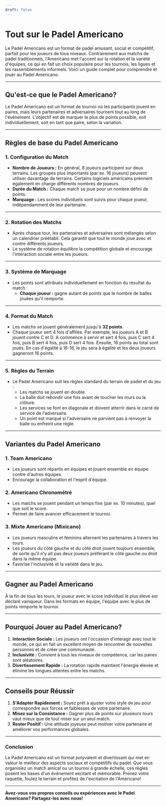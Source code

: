 ```yaml
---
draft: false
---
```

# Tout sur le Padel Americano

Le Padel Americano est un format de padel amusant, social et compétitif, parfait pour les joueurs de tous niveaux. Contrairement aux matchs de padel traditionnels, l'Americano met l'accent sur la rotation et la variété d'équipes, ce qui en fait un choix populaire pour les tournois, les ligues et les rassemblements informels. Voici un guide complet pour comprendre et jouer au Padel Americano.

---

## **Qu'est-ce que le Padel Americano?**

Le Padel Americano est un format de tournoi où les participants jouent en paires, mais leurs partenaires et adversaires tournent tout au long de l'événement. L'objectif est de marquer le plus de points possible, soit individuellement, soit en tant que paire, selon la variation.

---

## **Règles de base du Padel Americano**

### **1. Configuration du Match**
- **Nombre de Joueurs :** En général, 8 joueurs participent sur deux terrains. Les groupes plus importants (par ex. 16 joueurs) peuvent utiliser davantage de terrains. Certains logiciels américains prennent également en charge différents nombres de joueurs.
- **Durée du Match :** Chaque match se joue pour un nombre défini de points.
- **Marquage :** Les scores individuels sont suivis pour chaque joueur, indépendamment de leur partenaire.

---

### **2. Rotation des Matchs**
- Après chaque tour, les partenaires et adversaires sont mélangés selon un calendrier préétabli. Cela garantit que tout le monde joue avec et contre différents joueurs.
- Le système de rotation équilibre la compétition globale et encourage l'interaction sociale entre les joueurs.

---

### **3. Système de Marquage**
- Les points sont attribués individuellement en fonction du résultat du match :
  - **Chaque joueur :** gagne autant de points que le nombre de balles jouées qu'il remporte.

---

### **4. Format du Match**
- Les matchs se jouent généralement jusqu'à **32 points**.
- Chaque joueur sert 4 fois d'affilée. Par exemple, les joueurs A et B jouent contre C et D. A commence à servir et sert 4 fois, puis C sert 4 fois, puis B sert 4 fois, puis D sert 4 fois. Ensuite, 16 points au total sont joués. En cas d'égalité à 16-16, le jeu sera à égalité et les deux joueurs gagneront 16 points.

---

### **5. Règles du Terrain**
- Le Padel Americano suit les règles standard du terrain de padel et du jeu :
  - Les matchs se jouent en double.
  - La balle doit rebondir une fois avant de toucher les murs ou la clôture.
  - Les services se font en diagonale et doivent atterrir dans le carré de service de l'adversaire.
  - Un point est marqué si l'adversaire ne parvient pas à renvoyer la balle ou enfreint une règle.

---

## **Variantes du Padel Americano**

### **1. Team Americano**
- Les joueurs sont répartis en équipes et jouent ensemble en équipe contre d'autres équipes.
- Encourage la collaboration et l'esprit d'équipe.

### **2. Americano Chronométré**
- Les matchs se jouent pendant un temps fixe (par ex. 10 minutes), quel que soit le score.
- Permet de faire avancer efficacement le tournoi.

### **3. Mixte Americano (Mixicano)**
- Les joueurs masculins et féminins alternent les partenaires à travers les tours.
- Les joueurs du côté gauche et du côté droit jouent toujours ensemble, de sorte qu'il n'y ait pas deux joueurs préférant le côté gauche ou droit dans la même équipe.
- Favorise l'inclusivité et la variété dans le jeu.

---

## **Gagner au Padel Americano**

À la fin de tous les tours, le joueur avec le score individuel le plus élevé est déclaré vainqueur. Dans les formats en équipe, l'équipe avec le plus de points remporte le tournoi.

---

## **Pourquoi Jouer au Padel Americano?**

1. **Interaction Sociale :** Les joueurs ont l'occasion d'interagir avec tout le monde, ce qui en fait un excellent moyen de rencontrer de nouvelles personnes et de créer une communauté.
2. **Inclusivité :** Convient à tous les niveaux de compétence, car les paires sont aléatoires.
3. **Divertissement Rapide :** La rotation rapide maintient l'énergie élevée et élimine les longues attentes entre les matchs.

---

## **Conseils pour Réussir**

1. **S'Adapter Rapidement :** Soyez prêt à ajuster votre style de jeu pour correspondre aux forces et faiblesses de votre partenaire.
2. **Misez sur la Consistance :** Gagner plus de points sur plusieurs tours vaut mieux que de tout miser sur un seul match.
3. **Rester Positif :** Une attitude joyeuse peut motiver votre partenaire et améliorer vos performances globales.

---

### **Conclusion**

Le Padel Americano est un format polyvalent et divertissant qui met en valeur le meilleur des aspects sociaux et compétitifs du padel. Que vous organisiez un match amical ou un tournoi à grande échelle, ces règles posent les bases d'un événement excitant et mémorable. Prenez votre raquette, foulez le terrain et profitez de l'excitation de l'Americano!

---

**Avez-vous vos propres conseils ou expériences avec le Padel Americano? Partagez-les avec nous!**